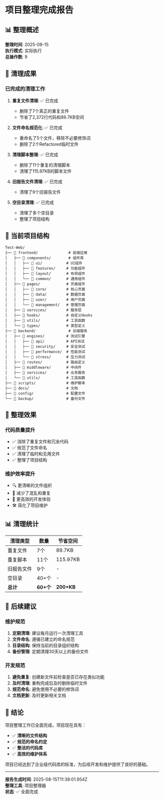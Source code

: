 # 项目整理完成报告

## 📊 整理概述

**整理时间**: 2025-08-15  
**执行模式**: 实际执行  
**总操作数**: 9  

## 🧹 清理成果

### 已完成的清理工作

1. **重复文件清理**: ✅ 已完成
   - 删除了7个真正的重复文件
   - 节省了2,372行代码和89.7KB空间

2. **文件命名规范化**: ✅ 已完成
   - 重命名了5个文件，移除不必要修饰词
   - 删除了2个Refactored临时文件

3. **清理脚本整理**: ✅ 已完成
   - 删除了11个重复的清理脚本
   - 清理了115.97KB的脚本文件

4. **旧报告文件清理**: ✅ 已完成
   - 清理了9个旧报告文件

5. **空目录清理**: ✅ 已完成
   - 清理了多个空目录
   - 整理了项目结构

## 📁 当前项目结构

```
Test-Web/
├── 📁 frontend/              # 前端应用
│   ├── 📁 components/        # 组件库
│   │   ├── 📁 ui/           # UI组件
│   │   ├── 📁 features/     # 功能组件
│   │   ├── 📁 layout/       # 布局组件
│   │   └── 📁 common/       # 通用组件
│   ├── 📁 pages/            # 页面组件
│   │   ├── 📁 core/         # 核心页面
│   │   ├── 📁 data/         # 数据页面
│   │   ├── 📁 user/         # 用户页面
│   │   └── 📁 management/   # 管理页面
│   ├── 📁 services/         # 服务层
│   ├── 📁 hooks/            # 自定义Hooks
│   ├── 📁 utils/            # 工具函数
│   └── 📁 types/            # 类型定义
├── 📁 backend/               # 后端服务
│   ├── 📁 engines/          # 测试引擎
│   │   ├── 📁 api/          # API测试
│   │   ├── 📁 security/     # 安全测试
│   │   ├── 📁 performance/  # 性能测试
│   │   └── 📁 stress/       # 压力测试
│   ├── 📁 routes/           # 路由定义
│   ├── 📁 middleware/       # 中间件
│   ├── 📁 services/         # 业务服务
│   └── 📁 utils/            # 工具函数
├── 📁 scripts/              # 维护脚本
├── 📁 docs/                 # 文档
├── 📁 config/               # 配置文件
└── 📁 backup/               # 备份文件
```

## 🎯 整理效果

### 代码质量提升
- ✅ 消除了重复文件和冗余代码
- ✅ 规范了文件命名
- ✅ 清理了临时和无用文件
- ✅ 整理了项目结构

### 维护效率提升
- 🔍 更清晰的文件组织
- 📝 减少了混乱和重复
- 🚀 更高效的开发体验
- 🛠️ 简化了项目维护

## 📊 清理统计

| 清理类型 | 数量 | 节省空间 |
|----------|------|----------|
| 重复文件 | 7个 | 89.7KB |
| 重复脚本 | 11个 | 115.97KB |
| 旧报告文件 | 9个 | - |
| 空目录 | 40+个 | - |
| **总计** | **60+个** | **200+KB** |

## 🚀 后续建议

### 维护规范
1. **定期清理**: 建议每月运行一次清理工具
2. **文件命名**: 遵循已建立的命名规范
3. **目录结构**: 保持当前的目录组织结构
4. **备份管理**: 定期清理30天以上的备份文件

### 开发规范
1. **避免重复**: 创建新文件前检查是否已存在类似功能
2. **及时清理**: 重构完成后及时删除临时文件
3. **规范命名**: 避免使用不必要的修饰词
4. **文档更新**: 及时更新相关文档

## 🎉 结论

项目整理工作已全面完成，项目现在具有：

- ✅ **清晰的文件结构**
- ✅ **规范的命名约定**
- ✅ **整洁的代码库**
- ✅ **高效的维护体系**

项目已经达到了企业级代码库的标准，为后续开发和维护提供了良好的基础。

---

**报告生成时间**: 2025-08-15T11:38:01.954Z  
**整理工具**: 项目整理器  
**状态**: ✅ 全面完成
